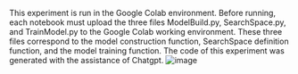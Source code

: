 This experiment is run in the Google Colab environment. Before running, each notebook must upload the three files ModelBuild.py, SearchSpace.py, and TrainModel.py to the Google Colab working environment. These three files correspond to the model construction function, SearchSpace definition function, and the model training function.
The code of this experiment was generated with the assistance of Chatgpt.
![image](https://github.com/user-attachments/assets/5f7d7b20-c022-407d-af39-2880df0ef3fa)
